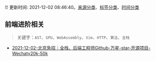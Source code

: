 :alarm_clock: 更新时间: 2021-12-02 08:46:40。[来源分类](../README.md)、[标签分类](../TAGS.md)、[时间分类](../TIMELINE.md)

## 前端进阶相关


> 关键字：`AST`、`GPU`、`WebAssembly`、`Vim`、`HTTP`、`算法`、`全栈`



- [2021-12-02-北京急招｜全栈、后端工程师Github-万星-star-开源项目-Wechaty20k-50k](https://www.v2ex.com/t/819560) 
